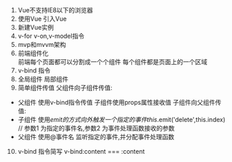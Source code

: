1. Vue不支持IE8以下的浏览器
2. 使用Vue 引入Vue
3. 新建Vue实例
4. v-for v-on,v-model指令
5. mvp和mvvm架构
6. 前端组件化  
前端每个页面都可以分割成一个个组件
每个组件都是页面上的一个区域
7. v-bind 指令 
8. 全局组件 局部组件
9. 简单组件传值
父组件向子组件传值:  
 - 父组件 使用v-bind指令传值 子组件使用props属性接收值
子组件向父组件传值: 
 - 子组件 使用$emit的方式 向外触发 一个指定的事件 this.$emit('delete',this.index) // 参数1 为指定的事件名,参数2 为事件处理函数接收的参数
 - 父组件 使用@事件名 监听指定的事件,并分配事件处理函数
 10. v-bind 指令简写 v-bind:content === :content